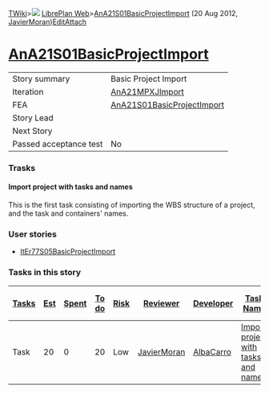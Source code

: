 [TWiki](Main_WebHome)&gt;![](/twiki/pub/TWiki/TWikiDocGraphics/web-bg-small.gif) [LibrePlan Web](LibrePlan_WebHome)&gt;[AnA21S01BasicProjectImport](LibrePlan_AnA21S01BasicProjectImport "Topic revision: 2 (20 Aug 2012 - 14:49:42)") (20 Aug 2012, [JavierMoran](Main_JavierMoran))[Edit](LibrePlan_AnA21S01BasicProjectImport?t=1520343621 "Edit this topic text")[Attach](/twiki/bin/attach/LibrePlan/AnA21S01BasicProjectImport "Attach an image or document to this topic")  

 [AnA21S01BasicProjectImport](LibrePlan_AnA21S01BasicProjectImport)
===================================================================

|                        |                                                                    |
|------------------------|--------------------------------------------------------------------|
| Story summary          | Basic Project Import                                               |
| Iteration              | [AnA21MPXJImport](LibrePlan_AnA21MPXJImport)                       |
| FEA                    | [AnA21S01BasicProjectImport](LibrePlan_AnA21S01BasicProjectImport) |
| Story Lead             |                                                                    |
| Next Story             |                                                                    |
| Passed acceptance test | No                                                                 |

###  Trasks

####  Import project with tasks and names

This is the first task consisting of importing the WBS structure of a project, and the task and containers' names.

###  User stories

-   [ItEr77S05BasicProjectImport](LibrePlan_ItEr77S05BasicProjectImport)

###  Tasks in this story

| [Tasks](LibrePlan_AnA21S01BasicProjectImport?sortcol=0;table=2;up=0#sorted_table "Sort by this column") | [Est](LibrePlan_AnA21S01BasicProjectImport?sortcol=1;table=2;up=0#sorted_table "Sort by this column") | [Spent](LibrePlan_AnA21S01BasicProjectImport?sortcol=2;table=2;up=0#sorted_table "Sort by this column") | [To do](LibrePlan_AnA21S01BasicProjectImport?sortcol=3;table=2;up=0#sorted_table "Sort by this column") | [Risk](LibrePlan_AnA21S01BasicProjectImport?sortcol=4;table=2;up=0#sorted_table "Sort by this column") | [Reviewer](LibrePlan_AnA21S01BasicProjectImport?sortcol=5;table=2;up=0#sorted_table "Sort by this column") | [Developer](LibrePlan_AnA21S01BasicProjectImport?sortcol=6;table=2;up=0#sorted_table "Sort by this column") | [Task Name](LibrePlan_AnA21S01BasicProjectImport?sortcol=7;table=2;up=0#sorted_table "Sort by this column") | [Start Date](LibrePlan_AnA21S01BasicProjectImport?sortcol=8;table=2;up=0#sorted_table "Sort by this column") | [Est End Date](LibrePlan_AnA21S01BasicProjectImport?sortcol=9;table=2;up=0#sorted_table "Sort by this column") | [End Date](LibrePlan_AnA21S01BasicProjectImport?sortcol=10;table=2;up=0#sorted_table "Sort by this column") |
|---------------------------------------------------------------------------------------------------------|-------------------------------------------------------------------------------------------------------|---------------------------------------------------------------------------------------------------------|---------------------------------------------------------------------------------------------------------|--------------------------------------------------------------------------------------------------------|------------------------------------------------------------------------------------------------------------|-------------------------------------------------------------------------------------------------------------|-------------------------------------------------------------------------------------------------------------|--------------------------------------------------------------------------------------------------------------|----------------------------------------------------------------------------------------------------------------|-------------------------------------------------------------------------------------------------------------|
| Task                                                                                                    | 20                                                                                                    | 0                                                                                                       | 20                                                                                                      | Low                                                                                                    | [JavierMoran](Main_JavierMoran)                                                                            | [AlbaCarro](Main_AlbaCarro)                                                                                 | [Import project with tasks and names](LibrePlan_AnA21S01BasicProjectImport#TasK1)                           |                                                                                                              |                                                                                                                |                                                                                                             |
